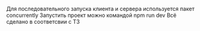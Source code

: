 Для последовательного запуска клиента и сервера используется пакет concurrently
Запустить проект можно командой npm run dev
Всё сделано в соответсвии с ТЗ